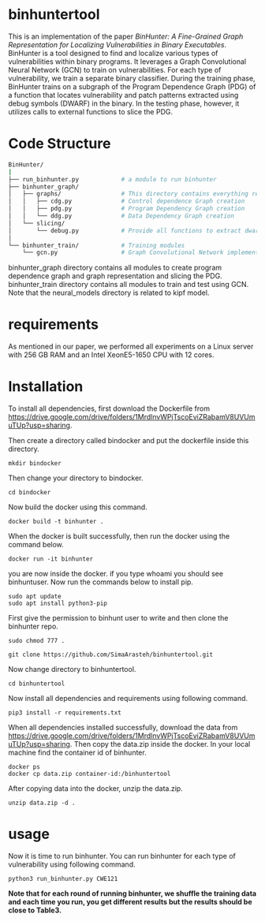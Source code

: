 # binhuntertool

This is an implementation of the paper *BinHunter: A Fine-Grained Graph Representation for Localizing Vulnerabilities in Binary Executables*. BinHunter is a tool designed to find and localize various types of vulnerabilities within binary programs. It leverages a Graph Convolutional Neural Network (GCN) to train on vulnerabilities. For each type of vulnerability, we train a separate binary classifier. During the training phase, BinHunter trains on a subgraph of the Program Dependence Graph (PDG) of a function that locates vulnerability and patch patterns extracted using debug symbols (DWARF) in the binary. In the testing phase, however, it utilizes calls to external functions to slice the PDG.
# Code Structure
```bash
BinHunter/
|
├── run_binhunter.py            # a module to run binhunter
├── binhunter_graph/            
│   ├── graphs/                 # This directory contains everything related to graph creation 
│   │   ├── cdg.py              # Control dependence Graph creation
│   │   ├── pdg.py              # Program Dependency Graph creation
│   │   └── ddg.py              # Data Dependency Graph creation
│   └── slicing/                
│       └── debug.py            # Provide all functions to extract dwarf information
│
└── binhunter_train/            # Training modules
    └── gcn.py                  # Graph Convolutional Network implementation

```

binhunter_graph directory contains all modules to create program dependence graph and graph representation and slicing the PDG. 
binhunter_train directory contains all modules to train and test using GCN.
Note that the neural_models directory is related to kipf model.  
# requirements

As mentioned in our paper, we performed all experiments on a Linux server with 256 GB RAM and an Intel XeonE5-1650 CPU with 12 cores. 


# Installation

To install all dependencies, first download the Dockerfile from https://drive.google.com/drive/folders/1MrdlnvWPjTscoEviZRabamV8UVUmuTUp?usp=sharing.

Then create a directory called bindocker and put the dockerfile inside this directory. 

```
mkdir bindocker
```
Then change your directory to bindocker.

```
cd bindocker
```

Now build the docker using this command.

```
docker build -t binhunter .
```

When the docker is built successfully, then run the docker using the command below.

```
docker run -it binhunter
```

you are now inside the docker. if you type whoami you should see binhuntuser. Now run the commands below to install pip.

```
sudo apt update
sudo apt install python3-pip
```

First give the permission to binhunt user to write and then clone the binhunter repo.

```
sudo chmod 777 .

git clone https://github.com/SimaArasteh/binhuntertool.git
```
Now change directory to binhuntertool. 
```
cd binhuntertool
```
Now install all dependencies and requirements using following command.

```
pip3 install -r requirements.txt

```
When all dependencies installed successfully, download the data from https://drive.google.com/drive/folders/1MrdlnvWPjTscoEviZRabamV8UVUmuTUp?usp=sharing. Then copy the data.zip inside the docker. In your local machine find the container id of binhunter. 

```
docker ps
docker cp data.zip container-id:/binhuntertool
```
After copying data into the docker, unzip the data.zip.

```
unzip data.zip -d .
```

# usage

Now it is time to run binhunter. You can run binhunter for each type of vulnerability using following command.
```
python3 run_binhunter.py CWE121 
```

**Note that for each round of running binhunter, we shuffle the training data and each time you run, you get different results but the results should be close to Table3.**